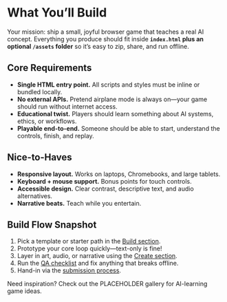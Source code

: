 # What You’ll Build

Your mission: ship a small, joyful browser game that teaches a real AI concept. Everything you produce should fit inside **`index.html` plus an optional `/assets` folder** so it’s easy to zip, share, and run offline.

## Core Requirements

- **Single HTML entry point.** All scripts and styles must be inline or bundled locally.
- **No external APIs.** Pretend airplane mode is always on—your game should run without internet access.
- **Educational twist.** Players should learn something about AI systems, ethics, or workflows.
- **Playable end-to-end.** Someone should be able to start, understand the controls, finish, and replay.

## Nice-to-Haves

- **Responsive layout.** Works on laptops, Chromebooks, and large tablets.
- **Keyboard + mouse support.** Bonus points for touch controls.
- **Accessible design.** Clear contrast, descriptive text, and audio alternatives.
- **Narrative beats.** Teach while you entertain.

## Build Flow Snapshot

1. Pick a template or starter path in the [Build section](/build/technical-brief).
2. Prototype your core loop quickly—text-only is fine!
3. Layer in art, audio, or narrative using the [Create section](/create/prompting-for-non-coders).
4. Run the [QA checklist](/ship/qa-checklist) and fix anything that breaks offline.
5. Hand-in via the [submission process](/ship/submission-rules).

Need inspiration? Check out the PLACEHOLDER gallery for AI-learning game ideas.
